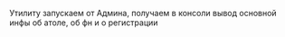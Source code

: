 Утилиту запускаем от Админа, получаем в консоли вывод основной инфы об атоле, об фн и о регистрации
